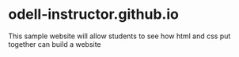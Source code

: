 # odell-instructor.github.io
This sample website will allow students to see how html and css put together can build a website
